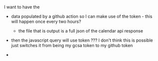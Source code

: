I want to have the 
- data populated by a github action so I can make use of the token - this will happen once every two hours?
  - the file that is output is a full json of the calendar api response 
- then the javascript query will use token ??? I don't think this is possible just switches it from being my gcsa token to my github token

-  
